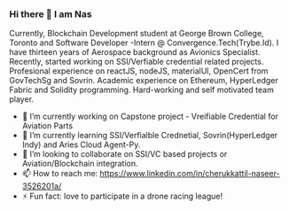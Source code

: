 ### Hi there 👋 I am Nas 
Currently, Blockchain Development student at George Brown College, Toronto and Software Developer -Intern @ Convergence.Tech(Trybe.Id). I have thirteen years of Aerospace background as Avionics Specialist. Recently, started working on SSI/Verfiable credential related projects. Profesional experience on reactJS, nodeJS, materialUI, OpenCert from GovTechSg and Sovrin. Academic experience on Ethereum, HyperLedger Fabric and Solidity programming. Hard-working and self motivated team player.


- 🔭 I’m currently working on Capstone project - Vreifiable Credential for Aviation Parts
- 🌱 I’m currently learning SSI/Verfialble Crednetial, Sovrin(HyperLedger Indy) and Aries Cloud Agent-Py.
- 👯 I’m looking to collaborate on SSI/VC based projects or Aviation/Blockchain integration.
- 📫 How to reach me: https://www.linkedin.com/in/cherukkattil-naseer-3526201a/
- ⚡ Fun fact: love to participate in a drone racing league!

<!--
**Nas2020/Nas2020** is a ✨ _special_ ✨ repository because its `README.md` (this file) appears on your GitHub profile.




-->

